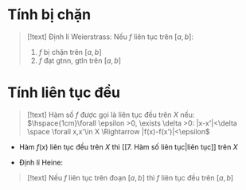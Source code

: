 
# Tính bị chặn

>[!text]
>Định lí Weierstrass: Nếu $f$ liên tục trên $[a,b]$:
>1. $f$ bị chặn trên $[a,b]$
>2. $f$ đạt gtnn, gtln trên $[a,b]$

# Tính liên tục đều

>[!text]
>Hàm số $f$ được gọi là liên tục đều trên $X$ nếu: $\hspace{1cm}\forall \epsilon >0, \exists \delta >0: |x-x'|<\delta \space \forall x,x'\in X \Rightarrow |f(x)-f(x')|<\epsilon$

- Hàm $f(x)$ liên tục đều trên $X$ thì [[7. Hàm số liên tục|liên tục]] trên $X$

- Định lí Heine:
>[!text]
>Nếu $f$ liên tục trên đoạn $[a,b]$ thì $f$ liên tục đều trên $[a,b]$


